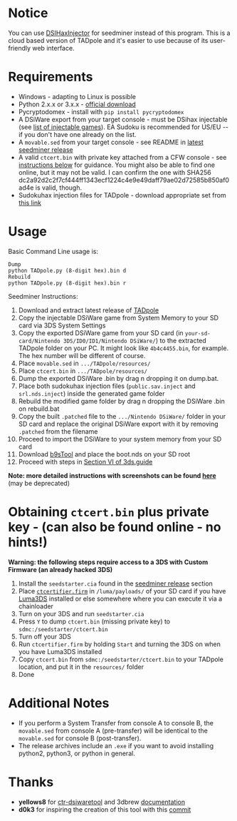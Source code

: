 # Notice
You can use [DSIHaxInjector](https://jenkins.nelthorya.net/job/DSIHaxInjector/build?delay=0sec) for seedminer instead of this program. This is a cloud based version of TADpole and it's easier to use because of its user-friendly web interface.
# Requirements
* Windows - adapting to Linux is possible
* Python 2.x.x or 3.x.x - [official download](https://www.python.org/downloads)
* Pycryptodomex - install with `pip install pycryptodomex`
* A DSiWare export from your target console - must be DSihax injectable (see [list of injectable games](https://3ds.hacks.guide/installing-boot9strap-(dsiware-game-injection-list))). EA Sudoku is recommended for US/EU -- if you don't have one already on the list.
* A `movable.sed` from your target console - see README in [latest seedminer release](https://github.com/zoogie/seedminer/releases/latest)
* A valid `ctcert.bin` with private key attached from a CFW console - see [instructions below](#obtaining-ctcertbin-plus-private-key) for guidance. You might also be able to find one online, but it may not be valid. I can confirm the one with SHA256 dc2a92d2c2f7cf444ff1343ecf1224c4e9e49daff79ae02d72585b850af0ad4e is valid, though.
* Sudokuhax injection files for TADpole - download appropriate set from [this link](https://github.com/YYoshi241/Sudokuhax-4-TADpole/releases/latest)

# Usage  
Basic Command Line usage is:
```
Dump
python TADpole.py (8-digit hex).bin d
Rebuild
python TADpole.py (8-digit hex).bin r
```
Seedminer Instructions:
1. Download and extract latest release of [TADpole](https://github.com/zoogie/TADpole/releases/latest)
2. Copy the injectable DSiWare game from System Memory to your SD card via 3DS System Settings
3. Copy the exported DSiWare game from your SD card (in `your-sd-card/Nintendo 3DS/ID0/ID1/Nintendo DSiWare/`) to the extracted TADpole folder on your PC. It might look like `4b4c4455.bin`, for example. The hex number will be different of course.
4. Place `movable.sed` in `.../TADpole/resources/`
5. Place `ctcert.bin` in `.../TADpole/resources/`
6. Dump the exported DSiWare .bin by drag n dropping it on dump.bat.  
7. Place both sudokuhax injection files (`public.sav.inject` and `srl.nds.inject`) inside the generated game folder
8. Rebuild the modified game folder by drag n dropping the DSiWare .bin on rebuild.bat  
9. Copy the built `.patched` file to the `.../Nintendo DSiWare/` folder in your SD card and replace the original DSiWare export with it by removing `.patched` from the filename  
10. Proceed to import the DSiWare to your system memory from your SD card
11. Download [b9sTool](https://github.com/zoogie/b9sTool/releases/latest) and place the boot.nds on your SD root
12. Proceed with steps in [Section VI of 3ds.guide](https://3ds.hacks.guide/installing-boot9strap-(dsiware-game-injection))

**Note: more detailed instructions with screenshots can be found [here](http://gbatemp.net/threads/seedminer-single-system-dsiware-injection.495685/page-41#post-7830489)** (may be deprecated)

# Obtaining `ctcert.bin` plus private key - (can also be found online - no hints!)
**Warning: the following steps require access to a 3DS with Custom Firmware (an already hacked 3DS)**
1. Install the `seedstarter.cia` found in the [seedminer release](https://github.com/zoogie/seedminer/releases/latest) section
2. Place [`ctcertifier.firm`](https://github.com/zoogie/seedminer_toolbox/tree/master/ctcertifier) in `/luma/payloads/` of your SD card if you have [Luma3DS](https://github.com/AuroraWright/Luma3DS/wiki/Optional-features#firm-payload-chainloader) installed or else somewhere where you can execute it via a chainloader
3. Turn on your 3DS and run `seedstarter.cia`
4. Press `Y` to dump `ctcert.bin` (missing private key) to `sdmc:/seedstarter/ctcert.bin`
5. Turn off your 3DS
6. Run `ctcertifier.firm` by holding `Start` and turning the 3DS on when you have Luma3DS installed
7. Copy `ctcert.bin` from `sdmc:/seedstarter/ctcert.bin` to your TADpole location, and put it in the `resources/` folder
8. Done

# Additional Notes
* If you perform a System Transfer from console A to console B, the `movable.sed` from console A (pre-transfer) will be identical to the `movable.sed` for console B (post-transfer).
* The release archives include an `.exe` if you want to avoid installing python2, python3, or python in general.

# Thanks
* **yellows8** for [ctr-dsiwaretool](https://github.com/zoogie/ctr-dsiwaretool) and 3dbrew [documentation](https://www.3dbrew.org/wiki/DSiWare_Exports)
* **d0k3** for inspiring the creation of this tool with this [commit](https://github.com/d0k3/GodMode9/commit/ec861a7bf7c162c605aea353c0b9cebe7fa80e71)


